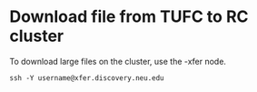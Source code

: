 # Download file from TUFC to RC cluster
To download large files on the cluster, use the -xfer node.
```
ssh -Y username@xfer.discovery.neu.edu
```
